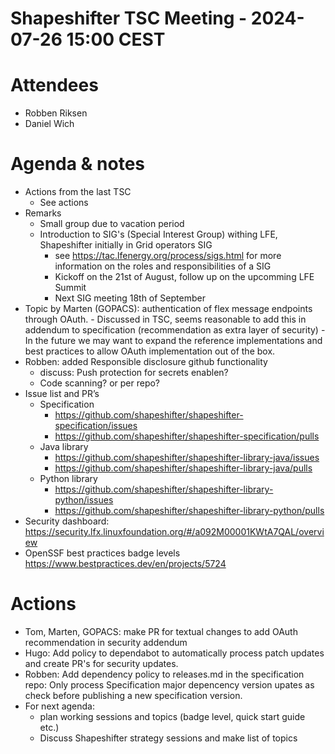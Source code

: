 # Shapeshifter TSC Meeting - 2024-07-26 15:00 CEST

# Attendees
- Robben Riksen
- Daniel Wich

# Agenda & notes
- Actions from the last TSC
  - See actions
- Remarks
    - Small group due to vacation period
    - Introduction to SIG's (Special Interest Group) withing LFE, Shapeshifter initially in Grid operators SIG
      - see https://tac.lfenergy.org/process/sigs.html for more information on the roles and responsibilities of a SIG
      - Kickoff on the 21st of August, follow up on the upcomming LFE Summit
      - Next SIG meeting 18th of September
- Topic by Marten (GOPACS): authentication of flex message endpoints through OAuth.
      - Discussed in TSC, seems reasonable to add this in addendum to specification (recommendation as extra layer of security)
      - In the future we may want to expand the reference implementations and best practices to allow OAuth implementation out of the box. 
-  Robben: added Responsible disclosure github functionality
      - discuss: Push protection for secrets enablen?
      - Code scanning? or per repo?
- Issue list and PR’s
  - Specification
      - https://github.com/shapeshifter/shapeshifter-specification/issues
      - https://github.com/shapeshifter/shapeshifter-specification/pulls
  - Java library
      - https://github.com/shapeshifter/shapeshifter-library-java/issues
      - https://github.com/shapeshifter/shapeshifter-library-java/pulls
  - Python library
      - https://github.com/shapeshifter/shapeshifter-library-python/issues
      - https://github.com/shapeshifter/shapeshifter-library-python/pulls
- Security dashboard: https://security.lfx.linuxfoundation.org/#/a092M00001KWtA7QAL/overview
- OpenSSF best practices badge levels https://www.bestpractices.dev/en/projects/5724

# Actions
- Tom, Marten, GOPACS: make PR for textual changes to add OAuth recommendation in security addendum
- Hugo: Add policy to dependabot to automatically process patch updates and create PR's for security updates. 
- Robben: Add dependency policy to releases.md in the specification repo: Only process Specification major depencency version upates as check before publishing a new specification version.
- For next agenda:
    -  plan working sessions and topics (badge level, quick start guide etc.)
    - Discuss Shapeshifter strategy sessions and make list of topics
